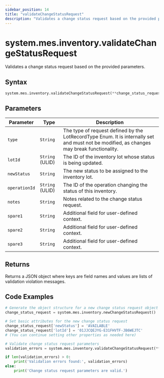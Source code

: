```yaml
---
sidebar_position: 14
title: "validateChangeStatusRequest"
description: "Validates a change status request based on the provided parameters."
---
```


# system.mes.inventory.validateChangeStatusRequest

Validates a change status request based on the provided parameters.

## Syntax

```python
system.mes.inventory.validateChangeStatusRequest(**change_status_request)
```

## Parameters

| Parameter     | Type            | Description                                                                                                                               |
| ------------- | --------------- | ----------------------------------------------------------------------------------------------------------------------------------------- |
| `type`        | `String`        | The type of request defined by the LotRecordType Enum. It is internally set and must not be modified, as changes may break functionality. |
| `lotId`       | `String` (ULID) | The ID of the inventory lot whose status is being updated.                                                                                |
| `newStatus`   | `String`        | The new status to be assigned to the inventory lot.                                                                                       |
| `operationId` | `String` (ULID) | The ID of the operation changing the status of this inventory.                                                                            |
| `notes`       | `String`        | Notes related to the change status request.                                                                                               |
| `spare1`      | `String`        | Additional field for user-defined context.                                                                                                |
| `spare2`      | `String`        | Additional field for user-defined context.                                                                                                |
| `spare3`      | `String`        | Additional field for user-defined context.                                                                                                |

## Returns

Returns a JSON object where keys are field names and values are lists of validation violation messages.

## Code Examples

```python
# Generate the object structure for a new change status request object with no initial arguments
change_status_request = system.mes.inventory.newChangeStatusRequest()

# Set basic attributes for the new change status request
change_status_request['newStatus'] = 'AVAILABLE'
change_status_request['lotId'] = '01JJCQEJYG-E31FHVTF-JB6WEJTC'
# (You can continue setting other properties as needed here)

# Validate change status request parameters
validation_errors = system.mes.inventory.validateChangeStatusRequest(**change_status_request)

if len(validation_errors) > 0:
    print('Validation errors found:', validation_errors)
else:
    print('Change status request parameters are valid.')
```
